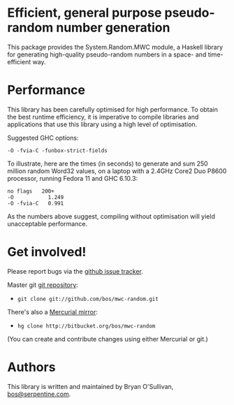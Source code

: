 # Efficient, general purpose pseudo-random number generation

This package provides the System.Random.MWC module, a Haskell library
for generating high-quality pseudo-random numbers in a space- and
time-efficient way.


# Performance

This library has been carefully optimised for high performance.  To
obtain the best runtime efficiency, it is imperative to compile
libraries and applications that use this library using a high level of
optimisation.

Suggested GHC options:

    -O -fvia-C -funbox-strict-fields

To illustrate, here are the times (in seconds) to generate and sum 250
million random Word32 values, on a laptop with a 2.4GHz Core2 Duo
P8600 processor, running Fedora 11 and GHC 6.10.3:

    no flags   200+
    -O           1.249
    -O -fvia-C   0.991

As the numbers above suggest, compiling without optimisation will
yield unacceptable performance.


# Get involved!

Please report bugs via the
[github issue tracker](http://github.com/bos/mwc-random).

Master git [git repository](http://github.com/bos/mwc-random):

* `git clone git://github.com/bos/mwc-random.git`

There's also a [Mercurial mirror](http://bitbucket.org/bos/mwc-random):

* `hg clone http://bitbucket.org/bos/mwc-random`

(You can create and contribute changes using either Mercurial or git.)


# Authors

This library is written and maintained by Bryan O'Sullivan,
<bos@serpentine.com>.
